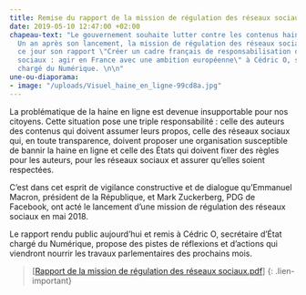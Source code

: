 ```yaml
---
title: Remise du rapport de la mission de régulation des réseaux sociaux
date: 2019-05-10 12:47:00 +02:00
chapeau-text: "Le gouvernement souhaite lutter contre les contenus haineux sur internet.
  Un an après son lancement, la mission de régulation des réseaux sociaux a remis
  ce jour son rapport \"Créer un cadre français de responsabilisation des réseaux
  sociaux : agir en France avec une ambition européenne\" à Cédric O, secrétaire d’État
  chargé du Numérique. \n\n"
une-ou-diaporama:
- image: "/uploads/Visuel_haine_en_ligne-99cd8a.jpg"
---
```


La problématique de la haine en ligne est devenue insupportable pour nos citoyens. Cette situation pose une triple responsabilité : celle des auteurs des contenus qui doivent assumer leurs propos, celle des réseaux sociaux qui, en toute transparence, doivent proposer une organisation susceptible de bannir la haine en ligne et celle des États qui doivent fixer des règles pour les auteurs, pour les réseaux sociaux et assurer qu’elles soient respectées. 

C’est dans cet esprit de  vigilance constructive et de dialogue qu’Emmanuel Macron, président de la République, et  Mark Zuckerberg, PDG de Facebook, ont acté le lancement  d’une mission de régulation des réseaux sociaux en mai 2018.

Le rapport rendu public aujourd’hui et remis à Cédric O, secrétaire d’État chargé du Numérique, propose des pistes de réflexions et d’actions qui viendront nourrir les travaux parlementaires des prochains mois.

> [[Rapport de la mission de régulation des réseaux sociaux.pdf](/uploads/Rapport%20de%20la%20mission%20de%20re%CC%81gulation%20des%20re%CC%81seaux%20sociaux.pdf)]
{: .lien-important}